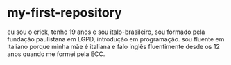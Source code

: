 # my-first-repository
eu sou o erick, tenho 19 anos e sou italo-brasileiro, sou formado pela fundação paulistana em LGPD, introdução em programação.
sou fluente em italiano porque minha mãe é italiana e falo inglês fluentimente desde os 12 anos quando me formei pela ECC.
